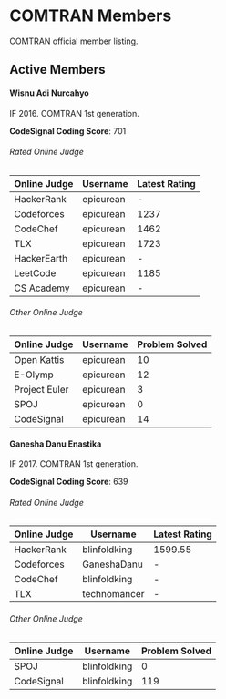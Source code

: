 # COMTRAN Members

COMTRAN official member listing.

## Active Members

#### Wisnu Adi Nurcahyo

IF 2016. COMTRAN 1st generation.

**CodeSignal Coding Score**: 701

###### Rated Online Judge

| Online Judge | Username  | Latest Rating |
|--------------|-----------|---------------|
| HackerRank   | epicurean | -             |
| Codeforces   | epicurean | 1237          |
| CodeChef     | epicurean | 1462          |
| TLX          | epicurean | 1723          |
| HackerEarth  | epicurean | -             |
| LeetCode     | epicurean | 1185          |
| CS Academy   | epicurean | -             |

###### Other Online Judge

| Online Judge  | Username  | Problem Solved |
|---------------|-----------|----------------|
| Open Kattis   | epicurean | 10             |
| E-Olymp       | epicurean | 12             |
| Project Euler | epicurean | 3              |
| SPOJ          | epicurean | 0              |
| CodeSignal    | epicurean | 14             |

#### Ganesha Danu Enastika 

IF 2017. COMTRAN 1st generation.

**CodeSignal Coding Score**: 639

###### Rated Online Judge

| Online Judge | Username  | Latest Rating |
|--------------|-----------|---------------|
| HackerRank   | blinfoldking | 1599.55    |
| Codeforces   | GaneshaDanu | -           |
| CodeChef     | blinfoldking | -          |
| TLX          | technomancer | -          |

###### Other Online Judge

| Online Judge  | Username  | Problem Solved |
|---------------|-----------|----------------|
| SPOJ          | blinfoldking | 0              |
| CodeSignal    | blinfoldking | 119             |



